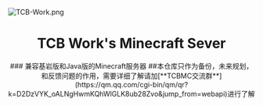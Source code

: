 ![TCB-Work.png](https://cdn-image.miaofile.com/file/acgfunimage/2022/02/15/TCB-Work.png)

<div align="center">
  <h1>TCB Work's Minecraft Sever</h1>
### 兼容基岩版和Java版的Minecraft服务器
  ##本仓库只作为备份，未来规划，和反馈问题的作用，需要详细了解请加[**TCBMC交流群**](https://qm.qq.com/cgi-bin/qm/qr?k=D2DzVYK_oALNgHwmKQhWlGLK8ub28Zvo&jump_from=webapi)进行了解
